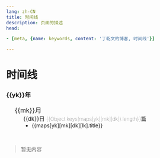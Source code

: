 ```yaml
---
lang: zh-CN  
title: 时间线  
description: 页面的描述  
head:

- [meta, {name: keywords, content: '丁乾文的博客, 时间线'}]

---
```


# 时间线

<div class="archives-body">
    <div class="archives-box overflow-initial" v-if="Object.keys(maps).length!==0">
        <div v-for="yk in Object.keys(maps).sort((a, b) => {
                                return b - a;
                           })" :key="yk">
            <h3 class="year pointer">{{yk}}年</h3>
            <ul class="list-box">
                <li v-for="mk in Object.keys(maps[yk]).sort((a, b) => {
                                return b - a;
                           })" :key="mk">
                    <span class="month pointer">{{mk}}月</span>
                    <ul class="list-box" style="display: block;">
                        <li class="month-li" v-for="dk in  Object.keys(maps[yk][mk]).sort((a, b) => {
                                                                    return b - a;
                                                           })" :key="dk">
                            <span class="day">{{dk}}日 <span class="num">{{Object.keys(maps[yk][mk][dk]).length}}篇</span> </span>
                            <ul class="list-box" style="display: block;">
                                <li class="article-item" v-for="lk in Object.keys(maps[yk][mk][dk])" :key="lk" >
                                    <router-link :to="maps[yk][mk][dk][lk].path.replace('.md','.html')">{{maps[yk][mk][dk][lk].title}}</router-link>
                                </li>
                            </ul>
                        </li>
                    </ul>
                </li>
            </ul>
        </div>
    </div>
    <div v-else>
         <br>
            <blockquote><p>暂无内容</p></blockquote>
         <br>
    </div>
</div>

<script>
    export default {
    name: 'Timeline',
    data() {
        return {
          /*timeline.data.start*/
 maps: {
   "2021": {
      "11": {
         "30": [
            {
               "title": "N: 鉴于仓库 ‘..‘不支持 ‘amd64‘ 体系结构，跳过配置文件 ‘..‘ 的获取。",
               "path": "/backend/raspberrypi/仓库不支持amd64体系结构，跳过配置文件..的获取.md",
               "createTime": "2021-11-30T03:28:11.084Z"
            }
         ]
      },
      "12": {
         "14": [
            {
               "title": "CentOS安装Redis",
               "path": "/backend/redis/CentOS安装Redis.md",
               "createTime": "2021-12-14T10:44:03.408Z"
            }
         ],
         "22": [
            {
               "title": "VuePress增加备案号",
               "path": "/front/vue/VuePress增加备案号.md",
               "createTime": "2021-12-22T11:00:28.110Z"
            }
         ],
         "24": [
            {
               "title": "清除缓存",
               "path": "/front/nodejs/清除缓存.md",
               "createTime": "2021-12-24T02:19:02.461Z"
            }
         ],
         "07": [
            {
               "title": "CentOS安装HBase",
               "path": "/backend/hbase/CentOS安装HBase.md",
               "createTime": "2021-12-07T12:22:30.896Z"
            }
         ],
         "06": [
            {
               "title": "java输入一个字符串,要求将该字符串中出现的英文字母,按照顺序 进行输出,区分大小写，且大写优先?",
               "path": "/backend/java/java输入一个字符串,要求将该字符串中出现的英文字母,按照顺序进行输出,区分大小写,且大写优先.md",
               "createTime": "2021-12-06T07:31:20.731Z"
            }
         ],
         "01": [
            {
               "title": "发现了以元素process开头的无效内容",
               "path": "/backend/java/发现了以元素process开头的无效内容.md",
               "createTime": "2021-12-01T03:15:26.276Z"
            },
            {
               "title": "留言板",
               "path": "/message/MessageBoard.md",
               "createTime": "2021-12-01T08:29:21.342Z"
            }
         ],
         "03": [
            {
               "title": "对象数组深克隆",
               "path": "/front/js/对象数组深克隆.md",
               "createTime": "2021-12-03T07:51:14.536Z"
            },
            {
               "title": "日期格式化显示为刚刚、1分钟前等",
               "path": "/front/js/日期格式化显示为刚刚1分钟前等.md",
               "createTime": "2021-12-03T07:57:41.577Z"
            },
            {
               "title": "格式化日期",
               "path": "/front/js/格式化日期.md",
               "createTime": "2021-12-03T08:15:11.056Z"
            },
            {
               "title": "设置JSON对象默认值",
               "path": "/front/js/设置JSON对象默认值.md",
               "createTime": "2021-12-03T08:13:27.785Z"
            }
         ]
      }
   },
   "2022": {
      "10": {
         "28": [
            {
               "title": "时间线",
               "path": "/Timeline.md",
               "createTime": "2022-10-28T08:36:05.275Z"
            },
            {
               "title": "跨平台复制",
               "path": "/tools/Transfer.md",
               "createTime": "2022-10-28T05:57:54.268Z"
            }
         ]
      },
      "11": {
         "04": [
            {
               "title": "net::ERR_CONTENT_LENGTH_MISMATCH 200 (OK)",
               "path": "/backend/nginx/ERR_CONTENT_LENGTH_MISMATCH200.md",
               "createTime": "2022-11-04T09:22:49.735Z"
            },
            {
               "title": "Request Entity Too Large",
               "path": "/backend/nginx/RequestEntityTooLarge.md",
               "createTime": "2022-11-04T09:30:20.736Z"
            },
            {
               "title": "Flask上传下载文件",
               "path": "/backend/python/Flask上传下载文件.md",
               "createTime": "2022-11-04T09:43:02.315Z"
            },
            {
               "title": "AES在线加解密",
               "path": "/tools/AES.md",
               "createTime": "2022-11-04T08:45:57.499Z"
            },
            {
               "title": "生成随机数",
               "path": "/tools/Random.md",
               "createTime": "2022-11-04T03:59:59.974Z"
            }
         ]
      },
      "04": {
         "26": [
            {
               "title": "${***}字符串表达式替换工具",
               "path": "/backend/java/字符串表达式替换工具.md",
               "createTime": "2022-04-26T13:35:59.968Z"
            },
            {
               "title": "他不爱我",
               "path": "/music/他不爱我.md",
               "createTime": "2022-04-26T09:07:13.149Z"
            }
         ],
         "27": [
            {
               "title": "Illegal group reference: group index is missing",
               "path": "/backend/java/GroupIndexIsMissing.md",
               "createTime": "2022-04-27T02:09:08.865Z"
            },
            {
               "title": "记录MAC简易安装Kuboard过程",
               "path": "/backend/kuboard/记录MAC安装Kuboard过程.md",
               "createTime": "2022-04-27T05:27:06.778Z"
            }
         ],
         "28": [
            {
               "title": "Spring项目中获取当前Request对象工具",
               "path": "/backend/java/RequestContextUtils.md",
               "createTime": "2022-04-28T09:03:59.674Z"
            },
            {
               "title": "根据集合中指定的对象属性去重复",
               "path": "/backend/java/根据集合对象中指定的属性去重复.md",
               "createTime": "2022-04-28T09:18:09.079Z"
            },
            {
               "title": "集合拆分批量数据处理",
               "path": "/backend/java/集合拆分批量数据处理.md",
               "createTime": "2022-04-28T09:25:50.842Z"
            }
         ],
         "29": [
            {
               "title": "JdbcTemplate调用存储过程",
               "path": "/backend/java/JdbcTemplate调用存储过程.md",
               "createTime": "2022-04-29T06:44:51.495Z"
            },
            {
               "title": "CentOS安装Python",
               "path": "/backend/python/CentOS安装Python.md",
               "createTime": "2022-04-29T07:36:03.907Z"
            },
            {
               "title": "Flask接口限流",
               "path": "/backend/python/Flask接口限流.md",
               "createTime": "2022-04-29T13:38:28.337Z"
            },
            {
               "title": "Flask跨域访问",
               "path": "/backend/python/Flask跨域访问.md",
               "createTime": "2022-04-29T08:44:39.849Z"
            },
            {
               "title": "ModuleNotFoundError: No module named flask",
               "path": "/backend/python/NoModuleNamedFlask.md",
               "createTime": "2022-04-29T07:48:12.948Z"
            },
            {
               "title": "Python简单操作Redis",
               "path": "/backend/python/Python简单操作Redis.md",
               "createTime": "2022-04-29T07:18:40.754Z"
            }
         ],
         "30": [
            {
               "title": "nohup后台启动Python脚本print不打印日志问题",
               "path": "/backend/python/nohup后台启动Python脚本print不打印日志.md",
               "createTime": "2022-04-30T11:25:46.194Z"
            }
         ],
         "08": [
            {
               "title": "关于作者",
               "path": "/AboutMe.md",
               "createTime": "2022-04-08T07:30:06.655Z"
            }
         ],
         "07": [
            {
               "title": "几行代码带你解读MyBatis框架的Mapper代理模式",
               "path": "/backend/java/几行代码带你解读MyBatis框架的Mapper代理模式.md",
               "createTime": "2022-04-07T13:10:45.998Z"
            },
            {
               "title": "获取系统主题颜色是否为深色模式",
               "path": "/front/js/获取系统主题颜色是否为暗黑模式.md",
               "createTime": "2022-04-07T02:51:45.654Z"
            }
         ]
      },
      "02": {
         "21": [
            {
               "title": "Butter-Fly",
               "path": "/music/Butter-Fly.md",
               "createTime": "2022-02-21T12:43:14.706Z"
            },
            {
               "title": "天马座幻想",
               "path": "/music/天马座幻想.md",
               "createTime": "2022-02-21T12:43:14.707Z"
            },
            {
               "title": "渐渐被你吸引",
               "path": "/music/渐渐被你吸引.md",
               "createTime": "2022-02-21T12:43:14.708Z"
            }
         ],
         "22": [
            {
               "title": "Spring单元测试事物不提交问题",
               "path": "/backend/java/Spring单元测试事物不提交问题.md",
               "createTime": "2022-02-22T12:30:09.378Z"
            },
            {
               "title": "通过JdbcTemplate批量更新",
               "path": "/backend/java/通过JdbcTemplate批量更新.md",
               "createTime": "2022-02-22T12:34:26.820Z"
            }
         ],
         "23": [
            {
               "title": "MySQL排序规则引起的索引失效问题",
               "path": "/backend/mysql/MySQL排序规则引起的索引失效问题.md",
               "createTime": "2022-02-23T08:11:17.414Z"
            },
            {
               "title": "fs读取文件,并且替换文件中指定的字符串",
               "path": "/front/nodejs/fs读取文件,并且替换文件中指定的字符串.md",
               "createTime": "2022-02-23T11:23:38.701Z"
            }
         ],
         "24": [
            {
               "title": "正则表达式取文本中间内容",
               "path": "/front/js/正则表达式取文本中间内容.md",
               "createTime": "2022-02-24T12:08:40.017Z"
            }
         ],
         "26": [
            {
               "title": "查看端口号占用情况",
               "path": "/backend/centos/查看端口号占用情况.md",
               "createTime": "2022-02-25T18:03:08.476Z"
            },
            {
               "title": "查看进程详细信息",
               "path": "/backend/centos/查看进程详细信息.md",
               "createTime": "2022-02-25T18:06:47.217Z"
            },
            {
               "title": "CentOS安装NodeJS",
               "path": "/front/nodejs/CentOS安装NodeJS.md",
               "createTime": "2022-02-25T17:48:20.193Z"
            },
            {
               "title": "UnhandledPromiseRejectionWarning: ReferenceError: queueMicrotask is not defined",
               "path": "/front/nodejs/queueMicrotaskIsNotDefined.md",
               "createTime": "2022-02-25T17:43:59.899Z"
            }
         ],
         "09": [
            {
               "title": "Centos8 yum 阿里源配置的问题",
               "path": "/backend/centos/Centos8Yum阿里源配置的问题.md",
               "createTime": "2022-02-09T03:18:37.938Z"
            },
            {
               "title": "杀死指定名字的所有进程",
               "path": "/backend/centos/杀死指定名字的所有进程.md",
               "createTime": "2022-02-09T04:12:00.043Z"
            },
            {
               "title": "nginx: error while loading shared libraries: libssl.so.10",
               "path": "/backend/nginx/error_libsslso.md",
               "createTime": "2022-02-09T03:26:38.812Z"
            }
         ],
         "07": [
            {
               "title": "Spring扫描某个包下带有指定自定义注解的类",
               "path": "/backend/java/Spring扫描某个包下带有指定自定义注解的类.md",
               "createTime": "2022-02-07T05:43:56.303Z"
            }
         ],
         "08": [
            {
               "title": "Vuepress去除Safari浏览器点击h标签时触发的蓝框效果",
               "path": "/front/vue/Vuepress去除Safari浏览器点击h标签时触发的蓝框效果.md",
               "createTime": "2022-02-08T04:04:46.467Z"
            }
         ]
      },
      "01": {
         "20": [
            {
               "title": "Feign @SpringQueryMap注解",
               "path": "/backend/java/Feign@SpringQueryMap注解.md",
               "createTime": "2022-01-20T09:02:40.986Z"
            }
         ],
         "26": [
            {
               "title": "Must use import to load ES Module lodash-es",
               "path": "/front/js/MustUseImportToLoadESModuleLodash-es.md",
               "createTime": "2022-01-26T09:57:56.817Z"
            }
         ],
         "28": [
            {
               "title": "@Pattern注解正则表达式校验逗号分隔字符",
               "path": "/backend/java/@Pattern注解正则表达式校验逗号分隔字符.md",
               "createTime": "2022-01-28T10:48:10.988Z"
            },
            {
               "title": "好用的技巧",
               "path": "/front/vue/好用的技巧.md",
               "createTime": "2022-01-28T10:29:00.065Z"
            }
         ],
         "29": [
            {
               "title": "我们做不了任何事",
               "path": "/music/我们做不了任何事.md",
               "createTime": "2022-01-29T07:02:57.996Z"
            },
            {
               "title": "我对于你你对于我",
               "path": "/music/我对于你你对于我.md",
               "createTime": "2022-01-29T07:08:27.647Z"
            }
         ],
         "31": [
            {
               "title": "require.context is not a function",
               "path": "/front/nodejs/requireContextIsNotAfunction.md",
               "createTime": "2022-01-30T18:50:21.272Z"
            },
            {
               "title": "VuePress2+暗色主题图片置暗方式",
               "path": "/front/vue/VuePress2+暗色主题图片置暗方式.md",
               "createTime": "2022-01-30T17:35:00.330Z"
            }
         ]
      },
      "03": {
         "11": [
            {
               "title": "MyBatis Plus Parameter 'uuid' not found. Available parameters are [ew, param1]",
               "path": "/backend/java/MyBatisBindingExceptionParameterXXXNotFound.md",
               "createTime": "2022-03-11T10:32:54.621Z"
            }
         ],
         "15": [
            {
               "title": "AopContext.currentProxy() Cannot find current proxy",
               "path": "/backend/java/AopContextCurrentProxyCannotFindCurrentProxy.md",
               "createTime": "2022-03-15T07:19:14.299Z"
            }
         ],
         "04": [
            {
               "title": "CompletableFuture常见用法",
               "path": "/backend/java/CompletableFuture常见用法.md",
               "createTime": "2022-03-04T06:27:29.400Z"
            }
         ]
      },
      "07": {
         "19": [
            {
               "title": "fasterxml日期反序列化",
               "path": "/backend/java/fasterxml日期反序列化.md",
               "createTime": "2022-07-19T08:55:30.300Z"
            }
         ],
         "01": [
            {
               "title": "线程工具CountDownLatch",
               "path": "/backend/java/CountDownLatch.md",
               "createTime": "2022-07-01T07:27:39.026Z"
            }
         ],
         "06": [
            {
               "title": "解决FeignClient被FallBack后无错误日志打印问题",
               "path": "/backend/java/解决FeignClient被FallBack后无错误日志打印问题.md",
               "createTime": "2022-07-06T07:09:09.829Z"
            }
         ],
         "08": [
            {
               "title": "MySQL获取前一天的日期",
               "path": "/backend/mysql/MySQL获取前一天的日期.md",
               "createTime": "2022-07-08T06:05:58.064Z"
            }
         ],
         "03": [
            {
               "title": "RSA在线加解密",
               "path": "/tools/RSA.md",
               "createTime": "2022-07-03T12:23:30.864Z"
            }
         ]
      },
      "06": {
         "01": [
            {
               "title": "ReadValue IllegalArgumentException: argument \"content\" is null",
               "path": "/backend/java/JacksonArgumentContentIsNull.md",
               "createTime": "2022-06-01T10:41:21.222Z"
            }
         ],
         "02": [
            {
               "title": "Python实现RSA加解密",
               "path": "/backend/python/Python实现RSA加解密.md",
               "createTime": "2022-06-02T09:50:15.648Z"
            },
            {
               "title": "JSON格式化",
               "path": "/tools/JsonFormat.md",
               "createTime": "2022-06-02T12:35:01.962Z"
            }
         ]
      },
      "05": {
         "18": [
            {
               "title": "Package subpath ./templates/dev.html is not defined by \"exports\"",
               "path": "/front/nodejs/PackageSubpathTemplatesDevHtmlIsNotDefinedByExports.md",
               "createTime": "2022-05-18T12:05:31.199Z"
            }
         ],
         "20": [
            {
               "title": "记录一次生产OutOfMemoryError",
               "path": "/backend/java/记录一次生产OutOfMemoryError.md",
               "createTime": "2022-05-20T10:17:59.103Z"
            },
            {
               "title": "彩虹",
               "path": "/music/彩虹.md",
               "createTime": "2022-05-20T11:58:52.533Z"
            }
         ],
         "21": [
            {
               "title": "Maximum upload size exceeded",
               "path": "/backend/java/MaximumUploadSizeExceeded.md",
               "createTime": "2022-05-21T14:55:15.985Z"
            },
            {
               "title": "var()函数",
               "path": "/front/css/var()函数.md",
               "createTime": "2022-05-21T15:19:12.860Z"
            }
         ],
         "22": [
            {
               "title": "Nginx开启Gzip压缩",
               "path": "/backend/nginx/Nginx开启Gzip压缩.md",
               "createTime": "2022-05-22T05:46:32.594Z"
            },
            {
               "title": "好看的加载动画CSS样式",
               "path": "/front/css/好看的加载动画CSS样式.md",
               "createTime": "2022-05-21T17:48:08.964Z"
            }
         ],
         "24": [
            {
               "title": "修改Gitalk代理地址，解决无法登录问题",
               "path": "/front/js/修改Gitalk代理地址解决无法登录问题.md",
               "createTime": "2022-05-24T08:17:56.939Z"
            }
         ],
         "25": [
            {
               "title": "使用LED矩阵玩贪吃蛇小游戏",
               "path": "/backend/raspberrypi/使用LED矩阵玩贪吃蛇小游戏.md",
               "createTime": "2022-05-25T13:37:39.428Z"
            },
            {
               "title": "启用树莓派的SPI接口",
               "path": "/backend/raspberrypi/启用树莓派的SPI接口.md",
               "createTime": "2022-05-25T09:32:33.552Z"
            },
            {
               "title": "打开树莓派的IIC功能",
               "path": "/backend/raspberrypi/打开树莓派的IIC功能.md",
               "createTime": "2022-05-25T10:53:41.824Z"
            },
            {
               "title": "树莓派通过16路PCA9685模块驱动舵机",
               "path": "/backend/raspberrypi/树莓派通过16路PCA9685模块驱动舵机.md",
               "createTime": "2022-05-25T09:44:29.662Z"
            },
            {
               "title": "树莓派通过MCP3008芯片驱动控制摇杆",
               "path": "/backend/raspberrypi/树莓派通过MCP3008芯片驱动控制摇杆.md",
               "createTime": "2022-05-25T06:18:44.280Z"
            }
         ],
         "28": [
            {
               "title": "通过MAX7219模块驱动矩阵屏",
               "path": "/backend/raspberrypi/通过MAX7219模块驱动矩阵屏.md",
               "createTime": "2022-05-28T12:10:55.048Z"
            }
         ],
         "29": [
            {
               "title": "CSS resize属性",
               "path": "/front/css/resize属性.md",
               "createTime": "2022-05-29T10:45:13.274Z"
            }
         ],
         "31": [
            {
               "title": "SpringCloud@HystrixCommand进行熔断降级",
               "path": "/backend/java/SpringCloud@HystrixCommand.md",
               "createTime": "2022-05-31T07:03:11.943Z"
            },
            {
               "title": "使用JProfiler排查内存溢出问题",
               "path": "/backend/java/使用JProfiler排查内存溢出问题.md",
               "createTime": "2022-05-31T09:52:07.055Z"
            }
         ],
         "01": [
            {
               "title": "Seata快速上手Demo",
               "path": "/backend/java/Seata快速上手Demo.md",
               "createTime": "2022-04-30T17:33:34.057Z"
            },
            {
               "title": "SQLSyntaxErrorException: Table seata-demo.undo_log doesnt exist",
               "path": "/backend/java/TableUndo_logDoesntExist.md",
               "createTime": "2022-04-30T19:18:58.194Z"
            },
            {
               "title": "Nginx限制指定的接口地址访问",
               "path": "/backend/nginx/Nginx限制指定的接口地址访问.md",
               "createTime": "2022-04-30T16:41:02.404Z"
            }
         ],
         "07": [
            {
               "title": "表单校验工具，手动校验类中注解",
               "path": "/backend/java/ValidationUtils.md",
               "createTime": "2022-05-07T09:15:05.803Z"
            },
            {
               "title": "多条数据只更新最新的一条",
               "path": "/backend/mysql/多条数据只更新最新的一条.md",
               "createTime": "2022-05-07T09:51:11.408Z"
            },
            {
               "title": "嘉宾",
               "path": "/music/嘉宾.md",
               "createTime": "2022-05-07T14:12:29.579Z"
            }
         ],
         "02": [
            {
               "title": "Java架构师成长之路-代码优化方案",
               "path": "/backend/java/架构师成长之路.md",
               "createTime": "2022-05-02T06:41:30.306Z"
            }
         ],
         "06": [
            {
               "title": "用Java检查SQL语法是否有误",
               "path": "/backend/java/用Java检查SQL语法是否有误.md",
               "createTime": "2022-05-06T09:53:37.378Z"
            }
         ],
         "05": [
            {
               "title": "关闭端口号下所有进程工具",
               "path": "/backend/python/kill_port.md",
               "createTime": "2022-05-05T15:02:48.152Z"
            }
         ]
      },
      "09": {
         "30": [
            {
               "title": "nginx: [emerg] the \"ssl\" parameter requires ngx_http_ssl_module",
               "path": "/backend/nginx/Ngx_http_ssl_module.md",
               "createTime": "2022-09-30T05:43:36.943Z"
            }
         ],
         "07": [
            {
               "title": "当多个异步方法执行完毕后再执行某个事件",
               "path": "/front/js/当多个异步方法执行完毕后再执行某个事件.md",
               "createTime": "2022-09-07T10:06:01.111Z"
            }
         ]
      }
   }
} 
/*timeline.data.end*/
        }
      }
    }
</script>

<style scoped>
.archives-box .num {
    font-size: 14px;
    font-weight: 100;
}
.archives-box .month{
    -webkit-font-smoothing: antialiased;
    -moz-osx-font-smoothing: grayscale;
    font-size: 1.25em;
}
.archives-box .day{
    font-size: 15px;
}
.archives-box ul li {
    list-style-type: none;
}
.archives-box ul .article-item {
    list-style-type: disc;
}
.archives-box .list-box{
     padding-left: 23px;
}
</style>

<AdsbyGoogle slot="7889564278" layout="in-article"/>

<Comment></Comment>

